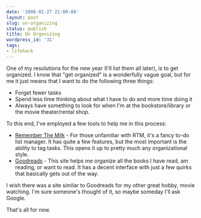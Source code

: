 ```yaml
---
date: '2008-01-27 21:00:08'
layout: post
slug: on-organizing
status: publish
title: On Organizing
wordpress_id: '31'
tags:
- lifehack
---
```


One of my resolutions for the new year (I'll list them all later), is to get organized.  I know that "get organized" is a wonderfully vague goal, but for me it just means that I want to do the following three things:
<ul>
	<li>Forget fewer tasks</li>
	<li>Spend less time thinking about what I have to do and more time doing it</li>
	<li>Always have something to look for when I'm at the bookstore/library or the movie theater/rental shop.</li>
</ul>
To this end, I've employed a few tools to help me in this process:
<ul>
	<li><a href="http://www.rememberthemilk.com/">Remember The Milk</a> - For those unfamiliar with RTM, it's a fancy to-do list manager.  It has quite a few features, but the most important is the ability to tag tasks.  This opens it up to pretty much any organizational style.</li>
	<li><a href="http://www.goodreads.com/">Goodreads</a> - This site helps me organize all the books I have read, am reading, or want to read.  It has a decent interface with just a few quirks that basically gets out of the way.</li>
</ul>
I wish there was a site similar to Goodreads for my other great hobby, movie watching.  I'm sure someone's thought of it, so maybe someday I'll ask Google.

That's all for now.